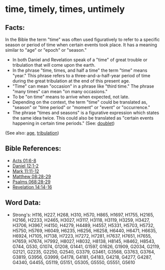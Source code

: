 # time, timely, times, untimely #

## Facts: ##

In the Bible the term "time" was often used figuratively to refer to a specific season or period of time when certain events took place. It has a meaning similar to "age" or "epoch" or "season."

* In both Daniel and Revelation speak of a "time" of great trouble or tribulation that will come upon the earth.
* In the phrase "time, times, and half a time" the term "time" means "year." This phrase refers to a three-and-a-half-year period of time during the great tribulation at the end of this present age.
* "Time" can mean "occasion" in a phrase like "third time." The phrase "many times" can mean "on many occasions."
* To be "on time" means to arrive when expected, not late.
* Depending on the context, the term "time" could be translated as, "season" or "time period" or "moment" or "event" or "occurrence."
* The phrase "times and seasons" is a figurative expression which states the same idea twice. This could also be translated as "certain events happening in certain time periods." (See: [doublet](rc://en/ta/man/translate/figs-doublet))

(See also: [age](../other/age.md), [tribulation](../other/tribulation.md))

## Bible References: ##

* [Acts 01:6-8](rc://en/tn/help/act/01/06)
* [Daniel 12:1-2](rc://en/tn/help/dan/12/01)
* [Mark 11:11-12](rc://en/tn/help/mrk/11/11)
* [Matthew 08:28-29](rc://en/tn/help/mat/08/28)
* [Psalms 068:28-29](rc://en/tn/help/psa/068/028)
* [Revelation 14:14-16](rc://en/tn/help/rev/14/14)

## Word Data: ##

* Strong's: H116, H227, H268, H310, H570, H865, H1697, H1755, H2165, H2166, H2233, H2465, H3027, H3117, H3118, H3119, H3259, H3427, H3706, H3967, H4150, H4279, H4489, H4557, H5331, H5703, H5732, H5750, H5769, H6049, H6235, H6256, H6258, H6440, H6471, H6635, H6924, H7105, H7138, H7223, H7272, H7281, H7637, H7651, H7655, H7659, H7674, H7992, H8027, H8032, H8138, H8145, H8462, H8543, G744, G530, G1074, G1208, G1441, G1597, G1626, G1909, G2034, G2119, G2121, G2235, G2250, G2540, G3379, G3461, G3568, G3763, G3764, G3819, G3956, G3999, G4178, G4181, G4183, G4218, G4277, G4287, G4340, G4455, G5119, G5151, G5305, G5550, G5551, G5610
